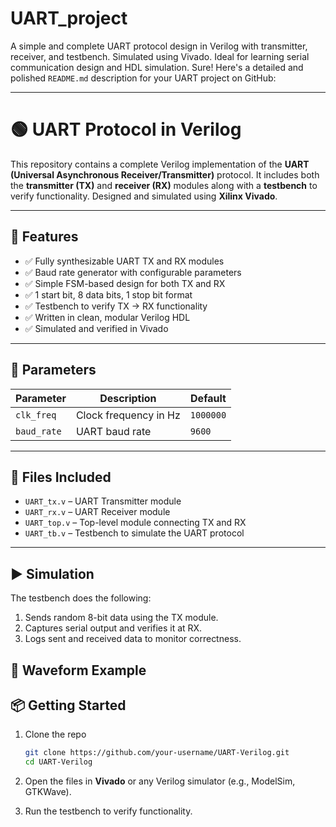 # UART_project
A simple and complete UART protocol design in Verilog with transmitter, receiver, and testbench. Simulated using Vivado. Ideal for learning serial communication design and HDL simulation.
Sure! Here's a detailed and polished `README.md` description for your UART project on GitHub:

---

# 🟢 UART Protocol in Verilog

This repository contains a complete Verilog implementation of the **UART (Universal Asynchronous Receiver/Transmitter)** protocol. It includes both the **transmitter (TX)** and **receiver (RX)** modules along with a **testbench** to verify functionality. Designed and simulated using **Xilinx Vivado**.

---

## 📌 Features

* ✅ Fully synthesizable UART TX and RX modules
* ✅ Baud rate generator with configurable parameters
* ✅ Simple FSM-based design for both TX and RX
* ✅ 1 start bit, 8 data bits, 1 stop bit format
* ✅ Testbench to verify TX → RX functionality
* ✅ Written in clean, modular Verilog HDL
* ✅ Simulated and verified in Vivado

---

## 🧠 Parameters

| Parameter   | Description           | Default   |
| ----------- | --------------------- | --------- |
| `clk_freq`  | Clock frequency in Hz | `1000000` |
| `baud_rate` | UART baud rate        | `9600`    |

---

## 📂 Files Included

* `UART_tx.v` – UART Transmitter module
* `UART_rx.v` – UART Receiver module
* `UART_top.v` – Top-level module connecting TX and RX
* `UART_tb.v` – Testbench to simulate the UART protocol

---

## ▶️ Simulation

The testbench does the following:

1. Sends random 8-bit data using the TX module.
2. Captures serial output and verifies it at RX.
3. Logs sent and received data to monitor correctness.

## 🧪 Waveform Example



## 📦 Getting Started

1. Clone the repo

   ```bash
   git clone https://github.com/your-username/UART-Verilog.git
   cd UART-Verilog
   ```
2. Open the files in **Vivado** or any Verilog simulator (e.g., ModelSim, GTKWave).
3. Run the testbench to verify functionality.
